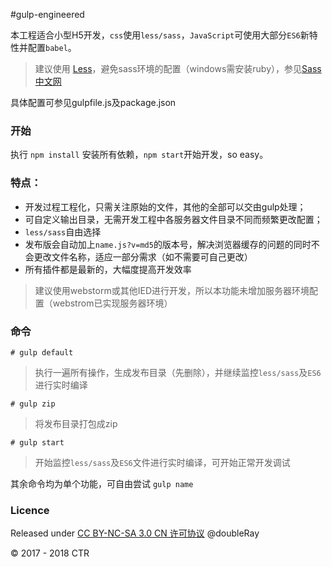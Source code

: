 #gulp-engineered

本工程适合小型H5开发，`css`使用`less/sass`，`JavaScript`可使用大部分`ES6`新特性并配置`babel`。

> 建议使用 [Less](http://less.bootcss.com/)，避免sass环境的配置（windows需安装ruby），参见[Sass中文网](https://www.sass.hk/)

具体配置可参见gulpfile.js及package.json

### 开始

执行 `npm install` 安装所有依赖，`npm start`开始开发，so easy。

### 特点：

- 开发过程工程化，只需关注原始的文件，其他的全部可以交由gulp处理；
- 可自定义输出目录，无需开发工程中各服务器文件目录不同而频繁更改配置；
- `less/sass`自由选择
- 发布版会自动加上`name.js?v=md5`的版本号，解决浏览器缓存的问题的同时不会更改文件名称，适应一部分需求（如不需要可自己更改）
- 所有插件都是最新的，大幅度提高开发效率

> 建议使用webstorm或其他IED进行开发，所以本功能未增加服务器环境配置（webstrom已实现服务器环境）

### 命令

```
# gulp default
```
> 执行一遍所有操作，生成发布目录（先删除），并继续监控`less/sass`及`ES6`进行实时编译

```
# gulp zip
```
> 将发布目录打包成zip

```
# gulp start
```
> 开始监控`less/sass`及`ES6`文件进行实时编译，可开始正常开发调试

其余命令均为单个功能，可自由尝试 `gulp name`

### Licence

Released under [CC BY-NC-SA 3.0 CN 许可协议](https://creativecommons.org/licenses/by-nc-sa/3.0/cn/)  @doubleRay

© 2017 - 2018 CTR 
